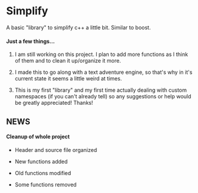 # Simplify
A basic "library" to simplify c++ a little bit. Similar to boost. 


#### Just a few things... ####

1. I am still working on this project. I plan to add more functions as I think of them and to clean it up/organize it more.

2. I made this to go along with a text adventure engine, so that's why in it's current state it seems a little weird at times. 

3. This is my first "library" and my first time actually dealing with custom namespaces (if you can't already tell) so any suggestions or help would be greatly appreciated! Thanks!


## NEWS ##
#### Cleanup of whole project
* Header and source file organized 

* New functions added

* Old functions modified

* Some functions removed
